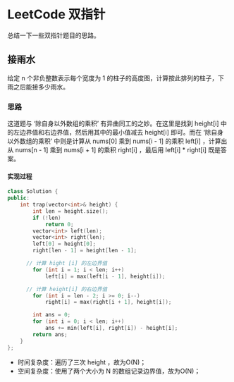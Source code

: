 # LeetCode 双指针


总结一下一些双指针题目的思路。

## 接雨水
给定 n 个非负整数表示每个宽度为 1 的柱子的高度图，计算按此排列的柱子，下雨之后能接多少雨水。

### 思路
这道题与  ‘除自身以外数组的乘积’ 有异曲同工的之妙。在这里是找到 height[i] 中的左边界值和右边界值，然后用其中的最小值减去 height[i] 即可。而在  ‘除自身以外数组的乘积’ 中则是计算从 nums[0] 乘到 nums[i - 1] 的乘积 left[i] ，计算出从 nums[n - 1] 乘到 nums[i + 1] 的乘积 right[i] ，最后用 left[i] * right[i] 既是答案。

#### 实现过程
```cpp
class Solution {
public:
    int trap(vector<int>& height) {
        int len = height.size();
        if (!len)
            return 0;
        vector<int> left(len);
        vector<int> right(len);
        left[0] = height[0];
        right[len - 1] = height[len - 1];

	  // 计算 hight [i] 的左边界值
        for (int i = 1; i < len; i++)
            left[i] = max(left[i - 1], height[i]);

	  // 计算 height[i] 的右边界值
        for (int i = len - 2; i >= 0; i--)
            right[i] = max(right[i + 1], height[i]);

        int ans = 0;
        for (int i = 0; i < len; i++)
            ans += min(left[i], right[i]) - height[i];
        return ans;
    }
};
```

- 时间复杂度：遍历了三次 height ，故为O(N)；
- 空间复杂度：使用了两个大小为 N 的数组记录边界值，故为O(N)；
